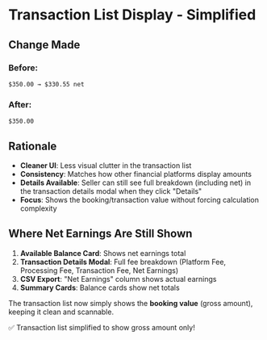 # Transaction List Display - Simplified

## Change Made

### Before:
```
$350.00 → $330.55 net
```

### After:
```
$350.00
```

## Rationale

- **Cleaner UI**: Less visual clutter in the transaction list
- **Consistency**: Matches how other financial platforms display amounts
- **Details Available**: Seller can still see full breakdown (including net) in the transaction details modal when they click "Details"
- **Focus**: Shows the booking/transaction value without forcing calculation complexity

## Where Net Earnings Are Still Shown

1. **Available Balance Card**: Shows net earnings total
2. **Transaction Details Modal**: Full fee breakdown (Platform Fee, Processing Fee, Transaction Fee, Net Earnings)
3. **CSV Export**: "Net Earnings" column shows actual earnings
4. **Summary Cards**: Balance cards show net totals

The transaction list now simply shows the **booking value** (gross amount), keeping it clean and scannable.

✅ Transaction list simplified to show gross amount only!

